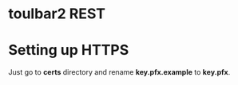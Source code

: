 # toulbar2 REST

# Setting up HTTPS

Just go to **certs** directory and rename **key.pfx.example** to **key.pfx**.


